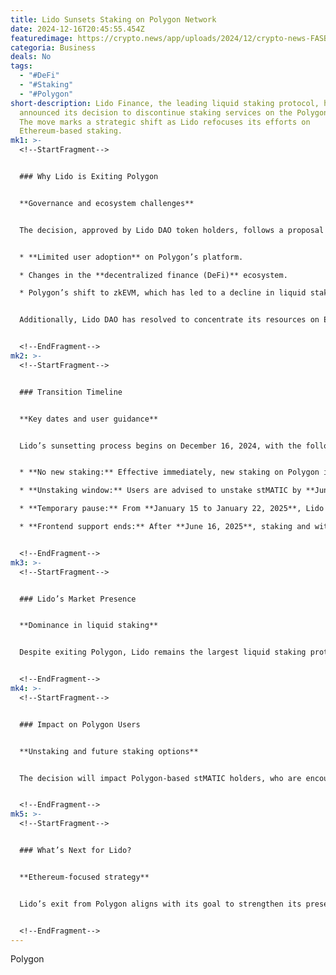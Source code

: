 ```yaml
---
title: Lido Sunsets Staking on Polygon Network
date: 2024-12-16T20:45:55.454Z
featuredimage: https://crypto.news/app/uploads/2024/12/crypto-news-FASBs-Fair-Value-Accounting-Rules-for-Bitcoin-option01-1380x820.webp
categoria: Business
deals: No
tags:
  - "#DeFi"
  - "#Staking"
  - "#Polygon"
short-description: Lido Finance, the leading liquid staking protocol, has
  announced its decision to discontinue staking services on the Polygon network.
  The move marks a strategic shift as Lido refocuses its efforts on
  Ethereum-based staking.
mk1: >-
  <!--StartFragment-->


  ### Why Lido is Exiting Polygon


  **Governance and ecosystem challenges**


  The decision, approved by Lido DAO token holders, follows a proposal from Shard Labs dating back to 2021. Lido cited several reasons for the move:


  * **Limited user adoption** on Polygon’s platform.

  * Changes in the **decentralized finance (DeFi)** ecosystem.

  * Polygon’s shift to zkEVM, which has led to a decline in liquid staking activity.


  Additionally, Lido DAO has resolved to concentrate its resources on Ethereum, where staking demand and adoption remain robust.


  <!--EndFragment-->
mk2: >-
  <!--StartFragment-->


  ### Transition Timeline


  **Key dates and user guidance**


  Lido’s sunsetting process begins on December 16, 2024, with the following milestones:


  * **No new staking:** Effective immediately, new staking on Polygon is disabled via the Lido interface.

  * **Unstaking window:** Users are advised to unstake stMATIC by **June 16, 2025** to ensure a smooth experience.

  * **Temporary pause:** From **January 15 to January 22, 2025**, Lido on Polygon operations will pause, and withdrawals will not be available.

  * **Frontend support ends:** After **June 16, 2025**, staking and withdrawal will only be possible through explorer tools.


  <!--EndFragment-->
mk3: >-
  <!--StartFragment-->


  ### Lido’s Market Presence


  **Dominance in liquid staking**


  Despite exiting Polygon, Lido remains the largest liquid staking protocol in DeFi, with a total value locked (TVL) of $38.4 billion. For comparison, Rocket Pool and Jito, competitors in the liquid staking space, hold $2.9 billion and $3.1 billion in TVL, respectively.


  <!--EndFragment-->
mk4: >-
  <!--StartFragment-->


  ### Impact on Polygon Users


  **Unstaking and future staking options**


  The decision will impact Polygon-based stMATIC holders, who are encouraged to unstake their tokens before the June deadline to avoid complications. As Polygon continues its transition to zkEVM, alternative staking solutions may arise, but Lido’s exit underscores the challenges faced by DeFi protocols in evolving ecosystems.


  <!--EndFragment-->
mk5: >-
  <!--StartFragment-->


  ### What’s Next for Lido?


  **Ethereum-focused strategy**


  Lido’s exit from Polygon aligns with its goal to strengthen its presence in the Ethereum ecosystem, where liquid staking demand remains high. This strategic pivot ensures Lido’s resources are dedicated to its core user base and the most promising staking opportunities in DeFi.


  <!--EndFragment-->
---
```

<!--StartFragment-->

Polygon

<!--EndFragment-->